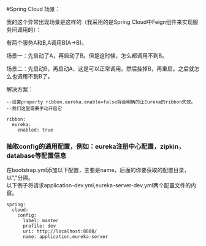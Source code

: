 #Spring Cloud 
场景：

我的这个异常出现场景是这样的（我采用的是Spring Cloud中Feign组件来实现服务间调用的）：

有两个服务A和B,A调用B(A->B)。

场景一：先启动了A，再启动了B。但是这时候，怎么都调用不到B。

场景二：先启动B，再启动A，这是可以正常调用。然后挂掉B，再重启。之后就怎么也调用不到B了。

解决方案：

~~~
--设置property ribbon.eureka.enable=false将会明确的让Eureka的ribbon失效。
--我们这里需要手动开启它

ribbon:
  eureka:
    enabled: true
~~~

### 抽取config的通用配置，例如：eureka注册中心配置，zipkin，database等配置信息
在bootstrap.yml添加以下配置，主要是name，后面的你要获取的配置目录，以","分隔。<br>
以下例子将请求application-dev.yml,eureka-server-dev.yml两个配置文件的内容。
~~~
spring:
  cloud:
    config:
      label: master
      profile: dev
      uri: http://localhost:8888/
      name: application,eureka-server
~~~
